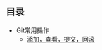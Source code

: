 ## 目录

* Git常用操作
    * [添加，查看，提交，回滚](https://github.com/Alley23/Notes-li/blob/master/resource/git-base-operation.md)